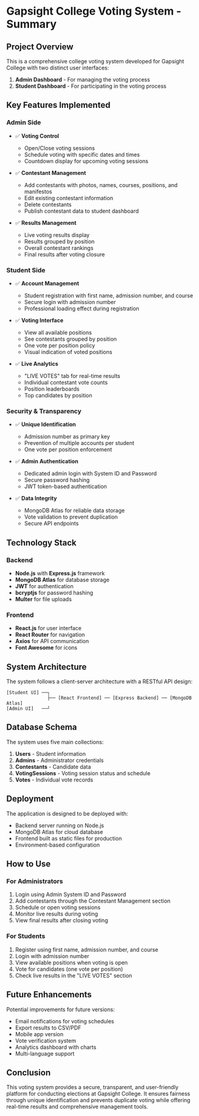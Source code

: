 # Gapsight College Voting System - Summary

## Project Overview

This is a comprehensive college voting system developed for Gapsight College with two distinct user interfaces:
1. **Admin Dashboard** - For managing the voting process
2. **Student Dashboard** - For participating in the voting process

## Key Features Implemented

### Admin Side
- ✅ **Voting Control**
  - Open/Close voting sessions
  - Schedule voting with specific dates and times
  - Countdown display for upcoming voting sessions

- ✅ **Contestant Management**
  - Add contestants with photos, names, courses, positions, and manifestos
  - Edit existing contestant information
  - Delete contestants
  - Publish contestant data to student dashboard

- ✅ **Results Management**
  - Live voting results display
  - Results grouped by position
  - Overall contestant rankings
  - Final results after voting closure

### Student Side
- ✅ **Account Management**
  - Student registration with first name, admission number, and course
  - Secure login with admission number
  - Professional loading effect during registration

- ✅ **Voting Interface**
  - View all available positions
  - See contestants grouped by position
  - One vote per position policy
  - Visual indication of voted positions

- ✅ **Live Analytics**
  - "LIVE VOTES" tab for real-time results
  - Individual contestant vote counts
  - Position leaderboards
  - Top candidates by position

### Security & Transparency
- ✅ **Unique Identification**
  - Admission number as primary key
  - Prevention of multiple accounts per student
  - One vote per position enforcement

- ✅ **Admin Authentication**
  - Dedicated admin login with System ID and Password
  - Secure password hashing
  - JWT token-based authentication

- ✅ **Data Integrity**
  - MongoDB Atlas for reliable data storage
  - Vote validation to prevent duplication
  - Secure API endpoints

## Technology Stack

### Backend
- **Node.js** with **Express.js** framework
- **MongoDB Atlas** for database storage
- **JWT** for authentication
- **bcryptjs** for password hashing
- **Multer** for file uploads

### Frontend
- **React.js** for user interface
- **React Router** for navigation
- **Axios** for API communication
- **Font Awesome** for icons

## System Architecture

The system follows a client-server architecture with a RESTful API design:

```
[Student UI] ──┐
               ├── [React Frontend] ── [Express Backend] ── [MongoDB Atlas]
[Admin UI]   ──┘
```

## Database Schema

The system uses five main collections:
1. **Users** - Student information
2. **Admins** - Administrator credentials
3. **Contestants** - Candidate data
4. **VotingSessions** - Voting session status and schedule
5. **Votes** - Individual vote records

## Deployment

The application is designed to be deployed with:
- Backend server running on Node.js
- MongoDB Atlas for cloud database
- Frontend built as static files for production
- Environment-based configuration

## How to Use

### For Administrators
1. Login using Admin System ID and Password
2. Add contestants through the Contestant Management section
3. Schedule or open voting sessions
4. Monitor live results during voting
5. View final results after closing voting

### For Students
1. Register using first name, admission number, and course
2. Login with admission number
3. View available positions when voting is open
4. Vote for candidates (one vote per position)
5. Check live results in the "LIVE VOTES" section

## Future Enhancements

Potential improvements for future versions:
- Email notifications for voting schedules
- Export results to CSV/PDF
- Mobile app version
- Vote verification system
- Analytics dashboard with charts
- Multi-language support

## Conclusion

This voting system provides a secure, transparent, and user-friendly platform for conducting elections at Gapsight College. It ensures fairness through unique identification and prevents duplicate voting while offering real-time results and comprehensive management tools.